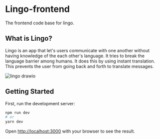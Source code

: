 # Lingo-frontend

The frontend code base for lingo. 

## What is Lingo?

Lingo is an app that let's users communicate with one another without having knowledge of the each other's language.
It tries to break the language barrier among humans. It does this by using instant translation. This prevents the user
from going back and forth to translate messages.

![lingo drawio](https://user-images.githubusercontent.com/45427673/183635721-f5eaa7be-4d63-4c5c-be4a-da9db33ae57e.png)


## Getting Started

First, run the development server:

```bash
npm run dev
# or
yarn dev
```

Open [http://localhost:3000](http://localhost:3000) with your browser to see the result.
